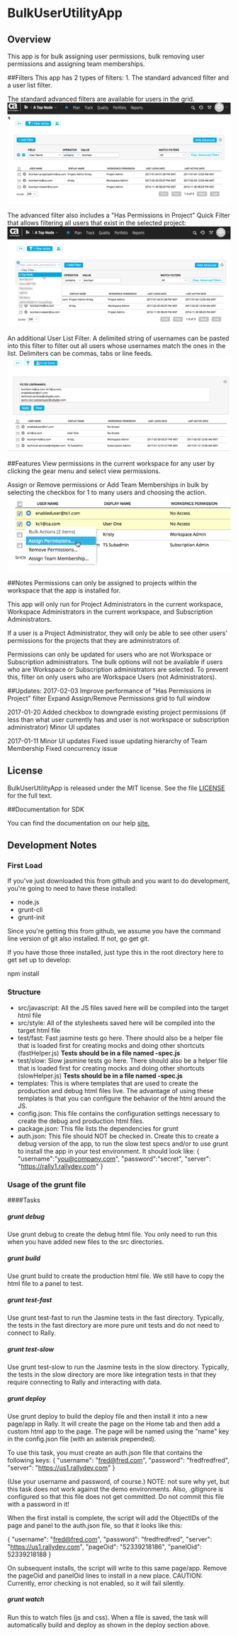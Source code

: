 BulkUserUtilityApp
=========================

## Overview
This app is for bulk assigning user permissions, bulk removing user permissions and assigning team memberships.  

##Filters 
This app has 2 types of filters: 1.  The standard advanced filter and a user list filter. 

The standard advanced filters are available for users in the grid.  
![ScreenShot](/images/advanced-filter.png)

The advanced filter also includes a "Has Permissions in Project" Quick Filter that allows filtering all users that exist in the selected project: 
![ScreenShot](/images/project_permissions_filter.png)

An additional User List Filter.  A delimited string of usernames can be pasted into this filter to filter out all users whose usernames match the ones in the list.  Delimiters can be commas, tabs or line feeds.  
![ScreenShot](/images/bulk-user-filter.png)


##Features
View permissions in the current workspace for any user by clicking the gear menu and select view permissions.  

Assign or Remove permissions or Add Team Memberships in bulk by selecting the checkbox for 1 to many users and choosing the action.
![ScreenShot](/images/bulk-menu.png)


##Notes 
Permissions can only be assigned to projects within the workspace that the app is installed for.  

This app will only run for Project Administrators in the current workspace, Workspace Administrators in the current workspace, and Subscription Administrators.  

If a user is a Project Administrator, they will only be able to see other users' permissions for the projects that they are administrators of.  

Permissions can only be updated for users who are not Workspace or Subscription administrators.  The bulk options will not be available if users who are Workspace or Subscription administrators are selected.  To prevent this, filter on only users who are Workspace Users (not Administrators).    


##Updates: 
2017-02-03
Improve performance of "Has Permissions in Project" filter
Expand Assign/Remove Permissions grid to full window 
 
2017-01-20
Added checkbox to downgrade existing project permissions (if less than what user currently has and user is not workspace or subscription administrator)
Minor UI updates

2017-01-11
Minor UI updates
Fixed issue updating hierarchy of Team Membership
Fixed concurrency issue 


## License

BulkUserUtilityApp is released under the MIT license.  See the file [LICENSE](./LICENSE) for the full text.

##Documentation for SDK

You can find the documentation on our help [site.](https://help.rallydev.com/apps/2.1/doc/)



## Development Notes

### First Load

If you've just downloaded this from github and you want to do development, 
you're going to need to have these installed:

 * node.js
 * grunt-cli
 * grunt-init
 
Since you're getting this from github, we assume you have the command line
version of git also installed.  If not, go get git.

If you have those three installed, just type this in the root directory here
to get set up to develop:

  npm install

### Structure

  * src/javascript:  All the JS files saved here will be compiled into the 
  target html file
  * src/style: All of the stylesheets saved here will be compiled into the 
  target html file
  * test/fast: Fast jasmine tests go here.  There should also be a helper 
  file that is loaded first for creating mocks and doing other shortcuts
  (fastHelper.js) **Tests should be in a file named <something>-spec.js**
  * test/slow: Slow jasmine tests go here.  There should also be a helper
  file that is loaded first for creating mocks and doing other shortcuts 
  (slowHelper.js) **Tests should be in a file named <something>-spec.js**
  * templates: This is where templates that are used to create the production
  and debug html files live.  The advantage of using these templates is that
  you can configure the behavior of the html around the JS.
  * config.json: This file contains the configuration settings necessary to
  create the debug and production html files.  
  * package.json: This file lists the dependencies for grunt
  * auth.json: This file should NOT be checked in.  Create this to create a
  debug version of the app, to run the slow test specs and/or to use grunt to
  install the app in your test environment.  It should look like:
    {
        "username":"you@company.com",
        "password":"secret",
        "server": "https://rally1.rallydev.com"
    }
  
### Usage of the grunt file
####Tasks
    
##### grunt debug

Use grunt debug to create the debug html file.  You only need to run this when you have added new files to
the src directories.

##### grunt build

Use grunt build to create the production html file.  We still have to copy the html file to a panel to test.

##### grunt test-fast

Use grunt test-fast to run the Jasmine tests in the fast directory.  Typically, the tests in the fast 
directory are more pure unit tests and do not need to connect to Rally.

##### grunt test-slow

Use grunt test-slow to run the Jasmine tests in the slow directory.  Typically, the tests in the slow
directory are more like integration tests in that they require connecting to Rally and interacting with
data.

##### grunt deploy

Use grunt deploy to build the deploy file and then install it into a new page/app in Rally.  It will create the page on the Home tab and then add a custom html app to the page.  The page will be named using the "name" key in the config.json file (with an asterisk prepended).

To use this task, you must create an auth.json file that contains the following keys:
{
    "username": "fred@fred.com",
    "password": "fredfredfred",
    "server": "https://us1.rallydev.com"
}

(Use your username and password, of course.)  NOTE: not sure why yet, but this task does not work against the demo environments.  Also, .gitignore is configured so that this file does not get committed.  Do not commit this file with a password in it!

When the first install is complete, the script will add the ObjectIDs of the page and panel to the auth.json file, so that it looks like this:

{
    "username": "fred@fred.com",
    "password": "fredfredfred",
    "server": "https://us1.rallydev.com",
    "pageOid": "52339218186",
    "panelOid": 52339218188
}

On subsequent installs, the script will write to this same page/app. Remove the
pageOid and panelOid lines to install in a new place.  CAUTION:  Currently, error checking is not enabled, so it will fail silently.

##### grunt watch

Run this to watch files (js and css).  When a file is saved, the task will automatically build and deploy as shown in the deploy section above.

